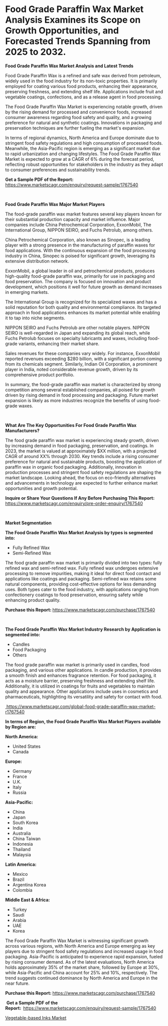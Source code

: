 <p><h1>Food Grade Paraffin Wax Market Analysis Examines its Scope on Growth Opportunities, and Forecasted Trends Spanning from 2025 to 2032.</h1></p><p><strong>Food Grade Paraffin Wax Market Analysis and Latest Trends</strong></p>
<p><p>Food Grade Paraffin Wax is a refined and safe wax derived from petroleum, widely used in the food industry for its non-toxic properties. It is primarily employed for coating various food products, enhancing their appearance, preserving freshness, and extending shelf life. Applications include fruit and vegetable coatings, confections, and as a release agent in food processing.</p><p>The Food Grade Paraffin Wax Market is experiencing notable growth, driven by the rising demand for processed and convenience foods, increased consumer awareness regarding food safety and quality, and a growing preference for natural and synthetic coatings. Innovations in packaging and preservation techniques are further fueling the market's expansion. </p><p>In terms of regional dynamics, North America and Europe dominate due to stringent food safety regulations and high consumption of processed foods. Meanwhile, the Asia-Pacific region is emerging as a significant market due to rapid urbanization and changing lifestyles. The Food Grade Paraffin Wax Market is expected to grow at a CAGR of 6% during the forecast period, reflecting robust opportunities for stakeholders in the industry as they adapt to consumer preferences and sustainability trends.</p></p>
<p><strong>Get a Sample PDF of the Report:&nbsp;</strong> <a href="https://www.marketscagr.com/enquiry/request-sample/1767540?utm_campaign=2097&utm_medium=2&utm_source=Github&utm_content=ia&utm_term=03042025&utm_id=food-grade-paraffin-wax">https://www.marketscagr.com/enquiry/request-sample/1767540</a></p>
<p>&nbsp;</p>
<p><strong>Food Grade Paraffin Wax Major Market Players</strong></p>
<p><p>The food-grade paraffin wax market features several key players known for their substantial production capacity and market influence. Major companies include China Petrochemical Corporation, ExxonMobil, The International Group, NIPPON SEIRO, and Fuchs Petrolub, among others.</p><p>China Petrochemical Corporation, also known as Sinopec, is a leading player with a strong presence in the manufacturing of paraffin waxes for food applications. With the continuous expansion of the food processing industry in China, Sinopec is poised for significant growth, leveraging its extensive distribution network.</p><p>ExxonMobil, a global leader in oil and petrochemical products, produces high-quality food-grade paraffin wax, primarily for use in packaging and food preservation. The company is focused on innovation and product development, which positions it well for future growth as demand increases in emerging markets.</p><p>The International Group is recognized for its specialized waxes and has a solid reputation for both quality and environmental compliance. Its targeted approach in food applications enhances its market potential while enabling it to tap into niche segments.</p><p>NIPPON SEIRO and Fuchs Petrolub are other notable players. NIPPON SEIRO is well-regarded in Japan and expanding its global reach, while Fuchs Petrolub focuses on specialty lubricants and waxes, including food-grade variants, enhancing their market share.</p><p>Sales revenues for these companies vary widely. For instance, ExxonMobil reported revenues exceeding $280 billion, with a significant portion coming from its chemicals segment. Similarly, Indian Oil Corporation, a prominent player in India, noted considerable revenue growth, driven by its comprehensive product portfolio.</p><p>In summary, the food-grade paraffin wax market is characterized by strong competition among several established companies, all poised for growth driven by rising demand in food processing and packaging. Future market expansion is likely as more industries recognize the benefits of using food-grade waxes.</p></p>
<p>&nbsp;</p>
<p><strong>What Are The Key Opportunities For Food Grade Paraffin Wax Manufacturers?</strong></p>
<p><p>The food grade paraffin wax market is experiencing steady growth, driven by increasing demand in food packaging, preservation, and coatings. In 2023, the market is valued at approximately $XX million, with a projected CAGR of around XX% through 2030. Key trends include a rising consumer preference for natural and sustainable products, boosting the application of paraffin wax in organic food packaging. Additionally, innovation in production processes and stringent food safety regulations are shaping the market landscape. Looking ahead, the focus on eco-friendly alternatives and advancements in technology are expected to further enhance market opportunities and growth potential.</p></p>
<p><strong>Inquire or Share Your Questions If Any Before Purchasing This Report:</strong> <a href="https://www.marketscagr.com/enquiry/pre-order-enquiry/1767540?utm_campaign=2097&utm_medium=2&utm_source=Github&utm_content=ia&utm_term=03042025&utm_id=food-grade-paraffin-wax">https://www.marketscagr.com/enquiry/pre-order-enquiry/1767540</a></p>
<p>&nbsp;</p>
<p><strong>Market Segmentation</strong></p>
<p><strong>The Food Grade Paraffin Wax Market Analysis by types is segmented into:</strong></p>
<p><ul><li>Fully Refined Wax</li><li>Semi-Refined Wax</li></ul></p>
<p><p>The food grade paraffin wax market is primarily divided into two types: fully refined wax and semi-refined wax. Fully refined wax undergoes extensive processing to remove impurities, making it ideal for direct food contact and applications like coatings and packaging. Semi-refined wax retains some natural components, providing cost-effective options for less demanding uses. Both types cater to the food industry, with applications ranging from confectionery coatings to food preservation, ensuring safety while enhancing product quality.</p></p>
<p><strong>Purchase this Report:&nbsp;</strong><a href="https://www.marketscagr.com/purchase/1767540?utm_campaign=2097&utm_medium=2&utm_source=Github&utm_content=ia&utm_term=03042025&utm_id=food-grade-paraffin-wax">https://www.marketscagr.com/purchase/1767540</a></p>
<p>&nbsp;</p>
<p><strong>The Food Grade Paraffin Wax Market Industry Research by Application is segmented into:</strong></p>
<p><ul><li>Candles</li><li>Food Packaging</li><li>Others</li></ul></p>
<p><p>The food grade paraffin wax market is primarily used in candles, food packaging, and various other applications. In candle production, it provides a smooth finish and enhances fragrance retention. For food packaging, it acts as a moisture barrier, preserving freshness and extending shelf life. Additionally, it is utilized in coatings for fruits and vegetables to maintain quality and appearance. Other applications include uses in cosmetics and pharmaceuticals, highlighting its versatility and safety for contact with food.</p></p>
<p><a href="https://www.marketscagr.com/global-food-grade-paraffin-wax-market-r1767540?utm_campaign=2097&utm_medium=2&utm_source=Github&utm_content=ia&utm_term=03042025&utm_id=food-grade-paraffin-wax">&nbsp;https://www.marketscagr.com/global-food-grade-paraffin-wax-market-r1767540</a></p>
<p><strong>In terms of Region, the Food Grade Paraffin Wax Market Players available by Region are:</strong></p>
<p>
    <p> <strong> North America: </strong>
        <ul>
            <li>United States</li>
            <li>Canada</li>
        </ul>
        </p> 
    <p> <strong> Europe: </strong>
        <ul>
            <li>Germany</li>
            <li>France</li>
            <li>U.K.</li>
            <li>Italy</li>
            <li>Russia</li>
        </ul>
        </p> 
    <p> <strong> Asia-Pacific: </strong>
        <ul>
            <li>China</li>
            <li>Japan</li>
            <li>South Korea</li>
            <li>India</li>
            <li>Australia</li>
            <li>China Taiwan</li>
            <li>Indonesia</li>
            <li>Thailand</li>
            <li>Malaysia</li>
        </ul>
        </p> 
    <p> <strong> Latin America: </strong>
        <ul>
            <li>Mexico</li>
            <li>Brazil</li>
            <li>Argentina Korea</li>
            <li>Colombia</li>
        </ul>
        </p> 
    <p> <strong> Middle East & Africa: </strong>
        <ul>
            <li>Turkey</li>
            <li>Saudi</li>
            <li>Arabia</li>
            <li>UAE</li>
            <li>Korea</li>
        </ul>
    </p>
    </p>
<p><p>The Food Grade Paraffin Wax Market is witnessing significant growth across various regions, with North America and Europe emerging as key players due to stringent food safety regulations and increased usage in food packaging. Asia-Pacific is anticipated to experience rapid expansion, fueled by rising consumer demand. As of the latest evaluations, North America holds approximately 35% of the market share, followed by Europe at 30%, while Asia-Pacific and China account for 25% and 10%, respectively. The trend suggests continued dominance by North America and Europe in the near future.</p></p>
<p><strong>Purchase this Report: </strong><a href="https://www.marketscagr.com/purchase/1767540?utm_campaign=2097&utm_medium=2&utm_source=Github&utm_content=ia&utm_term=03042025&utm_id=food-grade-paraffin-wax">https://www.marketscagr.com/purchase/1767540</a></p>
<p>&nbsp;<strong>Get a Sample PDF of the Report:&nbsp;&nbsp;</strong><a href="https://www.marketscagr.com/enquiry/request-sample/1767540?utm_campaign=2097&utm_medium=2&utm_source=Github&utm_content=ia&utm_term=03042025&utm_id=food-grade-paraffin-wax">https://www.marketscagr.com/enquiry/request-sample/1767540</a></p>
<p><strong></strong></p>
<p><p><a href="https://github.com/lylyparadise/Market-Research-Report-List-6/blob/main/vegetable-based-inks-market.md?utm_campaign=2097&utm_medium=2&utm_source=Github&utm_content=ia&utm_term=03042025&utm_id=food-grade-paraffin-wax">Vegetable-based Inks Market</a></p></p>